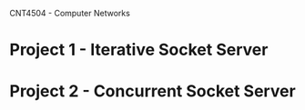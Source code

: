 CNT4504 - Computer Networks

# Project 1 - Iterative Socket Server

# Project 2 - Concurrent Socket Server
